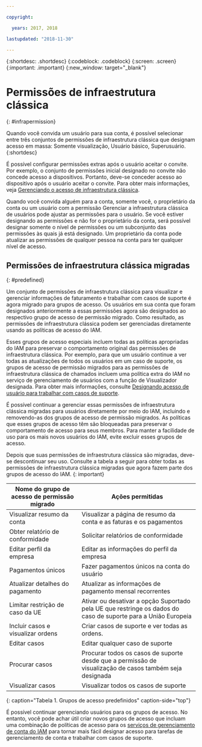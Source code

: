 ```yaml
---

copyright:

  years: 2017, 2018

lastupdated: "2018-11-30"

---
```


{:shortdesc: .shortdesc}
{:codeblock: .codeblock}
{:screen: .screen}
{:important: .important}
{:new_window: target="_blank"}

# Permissões de infraestrutura clássica
{: #infrapermission}

Quando você convida um usuário para sua conta, é possível selecionar entre três conjuntos de permissões de infraestrutura clássica que designam acesso em massa: Somente visualização, Usuário básico, Superusuário.
{:shortdesc}

É possível configurar permissões extras após o usuário aceitar o convite. Por exemplo, o conjunto de permissões inicial designado no convite não concede acesso a dispositivos. Portanto, deve-se conceder acesso ao dispositivo após o usuário aceitar o convite. Para obter mais informações, veja [Gerenciando o acesso de infraestrutura clássica](/docs/iam/mnginfra.html#mngclassicinfra).

Quando você convida alguém para a conta, somente você, o proprietário da conta ou um usuário com a permissão Gerenciar a infraestrutura clássica de usuários pode ajustar as permissões para o usuário. Se você estiver designando as permissões e não for o proprietário da conta, será possível designar somente o nível de permissões ou um subconjunto das permissões às quais já está designado. Um proprietário da conta pode atualizar as permissões de qualquer pessoa na conta para ter qualquer nível de acesso.


## Permissões de infraestrutura clássica migradas
{: #predefined}

Um conjunto de permissões de infraestrutura clássica para visualizar e gerenciar informações de faturamento e trabalhar com casos de suporte é agora migrado para grupos de acesso. Os usuários em sua conta que foram designados anteriormente a essas permissões agora são designados ao respectivo grupo de acesso de permissão migrado. Como resultado, as permissões de infraestrutura clássica podem ser gerenciadas diretamente usando as políticas de acesso do IAM.

Esses grupos de acesso especiais incluem todas as políticas apropriadas do IAM para preservar o comportamento original das permissões de infraestrutura clássica. Por exemplo, para que um usuário continue a ver todas as atualizações de todos os usuários em um caso de suporte, os grupos de acesso de permissão migrados para as permissões de infraestrutura clássica de chamados incluem uma política extra do IAM no serviço de gerenciamento de usuários com a função de Visualizador designada. Para obter mais informações, consulte [Designando acesso de usuário para trabalhar com casos de suporte](/docs/get-support/support_access.html#access).

É possível continuar a gerenciar essas permissões de infraestrutura clássica migradas para usuários diretamente por meio do IAM, incluindo e removendo-as dos grupos de acesso de permissão migrados. As políticas que esses grupos de acesso têm são bloqueadas para preservar o comportamento de acesso para seus membros. Para manter a facilidade de uso para os mais novos usuários do IAM, evite excluir esses grupos de acesso.

Depois que suas permissões de infraestrutura clássica são migradas, deve-se descontinuar seu uso. Consulte a tabela a seguir para obter todas as permissões de infraestrutura clássica migradas que agora fazem parte dos grupos de acesso do IAM.
{: important}

| Nome do grupo de acesso de permissão migrado | Ações permitidas |
|----------|---------|
| Visualizar resumo da conta | Visualizar a página de resumo da conta e as faturas e os pagamentos |
| Obter relatório de conformidade | Solicitar relatórios de conformidade |
| Editar perfil da empresa | Editar as informações do perfil da empresa |
| Pagamentos únicos | Fazer pagamentos únicos na conta do usuário |
| Atualizar detalhes do pagamento | Atualizar as informações de pagamento mensal recorrentes |
| Limitar restrição de caso da UE | Ativar ou desativar a opção Suportado pela UE que restringe os dados do caso de suporte para a União Europeia  |
| Incluir casos e visualizar ordens | Criar casos de suporte e ver todas as ordens.  |
| Editar casos | Editar qualquer caso de suporte |
| Procurar casos | Procurar todos os casos de suporte desde que a permissão de visualização de casos também seja designada |
| Visualizar casos | Visualizar todos os casos de suporte |
{: caption="Tabela 1. Grupos de acesso predefinidos" caption-side="top"}

É possível continuar gerenciando usuários para os grupos de acesso. No entanto, você pode achar útil criar novos grupos de acesso que incluam uma combinação de políticas de acesso para os [serviços de gerenciamento de conta do IAM](/docs/iam?topic=iam-account-services#account-services) para tornar mais fácil designar acesso para tarefas de gerenciamento de conta e trabalhar com casos de suporte.
